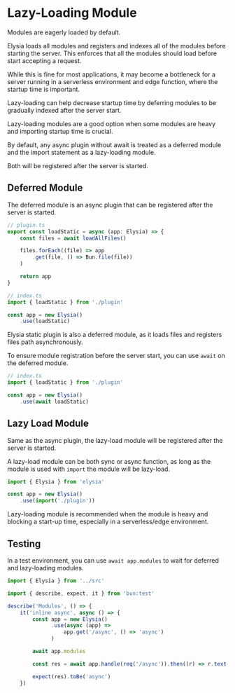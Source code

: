# Lazy-Loading Module

Modules are eagerly loaded by default. 

Elysia loads all modules and registers and indexes all of the modules before starting the server. This enforces that all the modules should load before start accepting a request.

While this is fine for most applications, it may become a bottleneck for a server running in a serverless environment and edge function, where the startup time is important.

Lazy-loading can help decrease startup time by deferring modules to be gradually indexed after the server start.

Lazy-loading modules are a good option when some modules are heavy and importing startup time is crucial.

By default, any async plugin without await is treated as a deferred module and the import statement as a lazy-loading module.

Both will be registered after the server is started.

## Deferred Module
The deferred module is an async plugin that can be registered after the server is started.

```typescript
// plugin.ts
export const loadStatic = async (app: Elysia) => {
    const files = await loadAllFiles()

    files.forEach((file) => app
        .get(file, () => Bun.file(file))
    )

    return app
}

// index.ts
import { loadStatic } from './plugin'

const app = new Elysia()
    .use(loadStatic)
```

Elysia static plugin is also a deferred module, as it loads files and registers files path asynchronously.

To ensure module registration before the server start, you can use `await` on the deferred module.

```typescript
// index.ts
import { loadStatic } from './plugin'

const app = new Elysia()
    .use(await loadStatic)
```

## Lazy Load Module
Same as the async plugin, the lazy-load module will be registered after the server is started.

A lazy-load module can be both sync or async function, as long as the module is used with `import` the module will be lazy-load.

```typescript
import { Elysia } from 'elysia'

const app = new Elysia()
    .use(import('./plugin'))
```

Lazy-loading module is recommended when the module is heavy and blocking a start-up time, especially in a serverless/edge environment.

## Testing
In a test environment, you can use `await app.modules` to wait for deferred and lazy-loading modules.

```typescript
import { Elysia } from '../src'

import { describe, expect, it } from 'bun:test'

describe('Modules', () => {
    it('inline async', async () => {
        const app = new Elysia()
              .use(async (app) =>
                  app.get('/async', () => 'async')
              )

        await app.modules

        const res = await app.handle(req('/async')).then((r) => r.text())

        expect(res).toBe('async')
    })
```
